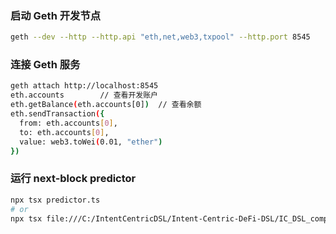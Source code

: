 ### 启动 Geth 开发节点
```BASH
geth --dev --http --http.api "eth,net,web3,txpool" --http.port 8545
```

### 连接 Geth 服务
```BASH
geth attach http://localhost:8545
eth.accounts        // 查看开发账户
eth.getBalance(eth.accounts[0])  // 查看余额
eth.sendTransaction({
  from: eth.accounts[0],
  to: eth.accounts[0],
  value: web3.toWei(0.01, "ether")
})
```

### 运行 next-block predictor
```BASH
npx tsx predictor.ts
# or
npx tsx file:///C:/IntentCentricDSL/Intent-Centric-DeFi-DSL/IC_DSL_compiler/status_predictor/predictor.ts
```